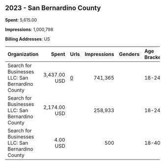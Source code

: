 ## 2023 - San Bernardino County 
**Spent**: 5,615.00

**Impressions**: 1,000,798

**Billing Addresses**: US

|Organization|Spent|Urls|Impressions|Genders|Age Brackets|Country Codes|
|:---|---:|:---|---:|:---|:---|:---|
|Search for Businesses  LLC: San Bernardino County|3,437.00 USD|[0](https://www.snap.com/political-ads/asset/d773e20e220412532119b58a2ba51302b75f4db35a4d0c35648968e874dc4493?mediaType=jpg)|741,365||18-24|united states|
|Search for Businesses  LLC: San Bernardino County|2,174.00 USD||258,933||18-24|united states|
|Search for Businesses  LLC: San Bernardino County|4.00 USD||500||18-40|united states|

